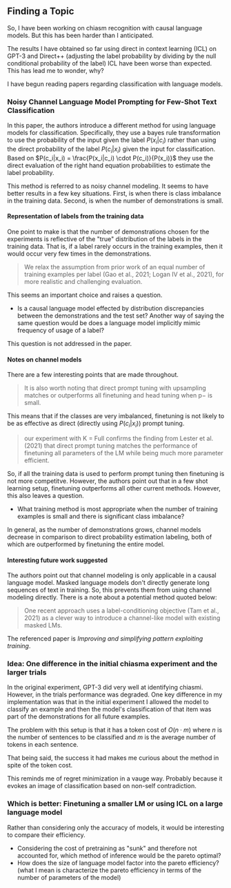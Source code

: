 ## Finding a Topic

So, I have been working on chiasm recognition with causal language models. But this has been harder than I anticipated.

The results I have obtained so far using direct in context learning (ICL) on GPT-3 and Direct++ (adjusting the label probability by dividing by the null conditional probability of the label) ICL have been worse than expected. This has lead me to wonder, why?

I have begun reading papers regarding classification with language models.

### Noisy Channel Language Model Prompting for Few-Shot Text Classification

In this paper, the authors introduce a different method for using language models for classification. Specifically, they use a bayes rule transformation to use the probability of the input given the label $P(x_i|c_i)$ rather than using the direct probability of the label $P(c_i|x_i)$ given the input for classification. Based on $P(c_i|x_i) = \frac{P(x_i|c_i) \cdot P(c_i)}{P(x_i)}$ they use the direct evaluation of the right hand equation probabilities to estimate the label probability. 

This method is referred to as noisy channel modeling. It seems to have better results in a few key situations. First, is when there is class imbalance in the training data. Second, is when the number of demonstrations is small. 

#### Representation of labels from the training data

One point to make is that the number of demonstrations chosen for the experiments is reflective of the "true" distribution of the labels in the training data. That is, if a label rarely occurs in the training examples, then it would occur very few times in the demonstrations. 

> We relax the assumption from prior work of an equal number of training examples per label (Gao et al., 2021; Logan IV et al., 2021), for more realistic and challenging evaluation.

This seems an important choice and raises a question. 

- Is a causal language model effected by distribution discrepancies between the demonstrations and the test set? Another way of saying the same question would be does a language model implicitly mimic frequency of usage of a label? 

This question is not addressed in the paper. 

#### Notes on channel models

There are a few interesting points that are made throughout. 

> It is also worth noting that direct prompt tuning with upsampling matches or outperforms all finetuning and head tuning when p− is small.

This means that if the classes are very imbalanced, finetuning is not likely to be as effective as direct (directly using $P(c_i|x_i)$) prompt tuning.

> our experiment with K = Full confirms the finding from Lester et al. (2021) that direct prompt tuning matches the performance of finetuning all parameters of the LM while being much more parameter efficient.

So, if all the training data is used to perform prompt tuning then finetuning is not more competitve. However, the authors point out that in a few shot learning setup, finetuning outperforms all other current methods. However, this also leaves a question. 

- What training method is most appropriate when the number of training examples is small and there is significant class imbalance?

In general, as the number of demonstrations grows, channel models decrease in comparison to direct probability estimation labeling, both of which are outperformed by finetuning the entire model.

#### Interesting future work suggested 

The authors point out that channel modeling is only applicable in a causal language model. Masked language models don't directly generate long sequences of text in training. So, this prevents them from using channel modeling directly. There is a note about a potential method quoted below:

> One recent approach uses a label-conditioning objective (Tam et al., 2021) as a clever way to introduce a channel-like model with existing masked LMs.

The referenced paper is *Improving and simplifying pattern exploiting training*.



### Idea: One difference in the initial chiasma experiment and the larger trials

In the original experiment, GPT-3 did very well at identifying chiasmi. However, in the trials performance was degraded. One key difference in my implementation was that in the initial experiment I allowed the model to classify an example and then the model's classification of that item was part of the demonstrations for all future examples.

The problem with this setup is that it has a token cost of $O(n \cdot m)$ where $n$ is the number of sentences to be classified and $m$ is the average number of tokens in each sentence. 

That being said, the success it had makes me curious about the method in spite of the token cost. 

This reminds me of regret minimization in a vauge way. Probably because it evokes an image of classification based on non-self contradiction. 

### Which is better: Finetuning a smaller LM or using ICL on a large language model

Rather than considering only the accuracy of models, it would be interesting to compare their efficiency. 

- Considering the cost of pretraining as "sunk" and therefore not accounted for, which method of inference would be the pareto optimal? 
- How does the size of language model factor into the pareto efficiency? (what I mean is characterize the pareto efficiency in terms of the number of parameters of the model)


